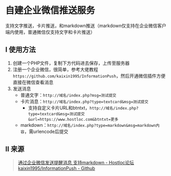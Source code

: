 # 自建企业微信推送服务
支持文字推送，卡片推送，和markdown推送（markdown仅支持在企业微信客户端内使用，普通微信仅支持文字和卡片推送）

## Ⅰ 使用方法

1. 创建一个PHP文件，复制下方代码进去保存，上传至服务器
2. 注册一个企业微信，很简单，参考大佬教程 `https://github.com/kaixin1995/InformationPush`，然后开通微信插件方便直接在微信查看消息
3. 发送消息
	* 普通文字：`http://域名/index.php?msg=测试提交`
	* 卡片消息：`http://域名/index.php?type=textcard&msg=测试提交`
		* 支持自定义卡片URL和btntxt，`http://域名/index.php?type=textcard&msg=测试提交&url=https://www.hostloc.com&btntxt=更多`
	* markdown：`http://域名/index.php?type=markdown&msg=markdown内容`，需urlencode后提交

## Ⅱ 来源
> [通过企业微信发送提醒消息 支持markdown - Hostloc论坛](https://hostloc.com/thread-671986-1-1.html)    
> [kaixin1995/InformationPush - Github](https://github.com/kaixin1995/InformationPush)
